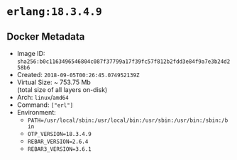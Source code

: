 # `erlang:18.3.4.9`

## Docker Metadata

- Image ID: `sha256:b0c1163496546804c087f37799a17f39fc57f812b2fdd3e84f9a7e3b24d258b6`
- Created: `2018-09-05T00:26:45.074952139Z`
- Virtual Size: ~ 753.75 Mb  
  (total size of all layers on-disk)
- Arch: `linux`/`amd64`
- Command: `["erl"]`
- Environment:
  - `PATH=/usr/local/sbin:/usr/local/bin:/usr/sbin:/usr/bin:/sbin:/bin`
  - `OTP_VERSION=18.3.4.9`
  - `REBAR_VERSION=2.6.4`
  - `REBAR3_VERSION=3.6.1`
